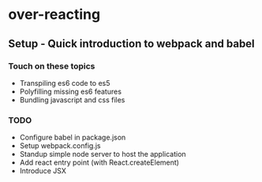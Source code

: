 # over-reacting

## Setup - Quick introduction to webpack and babel

### Touch on these topics

* Transpiling es6 code to es5
* Polyfilling missing es6 features
* Bundling javascript and css files

### TODO

* Configure babel in package.json
* Setup webpack.config.js
* Standup simple node server to host the application
* Add react entry point (with React.createElement)
* Introduce JSX